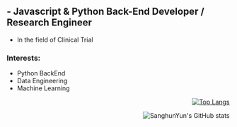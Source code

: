 ## - Javascript & Python Back-End Developer / Research Engineer
- In the field of Clinical Trial

### Interests:
- Python BackEnd
- Data Engineering
- Machine Learning


<div align=right>
  
 [![Top Langs](https://github-readme-stats.vercel.app/api/top-langs/?username=SanghunYun95&layout=compact)](https://github.com/anuraghazra/github-readme-stats)
  
</div>
<div align=right>
  
 ![SanghunYun's GitHub stats](https://github-readme-stats.vercel.app/api?username=SanghunYun95&show_icons=true&theme=cobalt)
  
</div>
